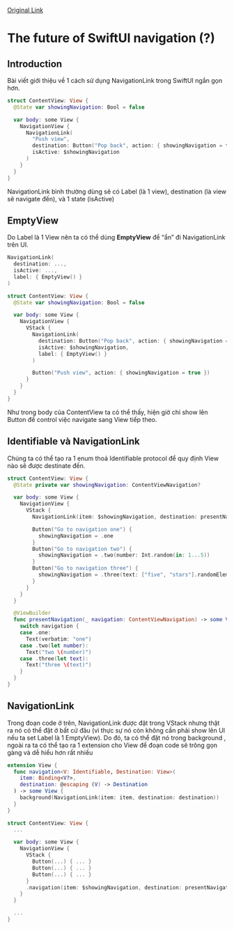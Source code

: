 [Original Link](https://fivestars.blog/swiftui/programmatic-navigation.html)

# The future of SwiftUI navigation (?)
## Introduction
Bài viết giới thiệu về 1 cách sử dụng NavigationLink trong SwiftUI ngắn gọn hơn.
```swift
struct ContentView: View {
  @State var showingNavigation: Bool = false

  var body: some View {
    NavigationView {
      NavigationLink(
        "Push view",
        destination: Button("Pop back", action: { showingNavigation = false }),
        isActive: $showingNavigation
      )
    }
  }
}
```
NavigationLink bình thường dùng sẽ có Label (là 1 view), destination (là view sẽ navigate đến), và 1 state (isActive)

## EmptyView
Do Label là 1 View nên ta có thể dùng __EmptyView__ để “ẩn” đi NavigationLink trên UI.
```swift
NavigationLink(
  destination: ...,
  isActive: ...,
  label: { EmptyView() }
)

struct ContentView: View {
  @State var showingNavigation: Bool = false

  var body: some View {
    NavigationView {
      VStack {
        NavigationLink(
          destination: Button("Pop back", action: { showingNavigation = false }),
          isActive: $showingNavigation,
          label: { EmptyView() }
        )

        Button("Push view", action: { showingNavigation = true })
      }
    }
  }
}
```
Như trong body của ContentView ta có thể thấy, hiện giờ chỉ show lên Button để control việc navigate sang View tiếp theo.

## Identifiable và NavigationLink
Chúng ta có thể tạo ra 1 enum thoả Identifiable protocol để quy định View nào sẽ được destinate đến.
```swift
struct ContentView: View {
  @State private var showingNavigation: ContentViewNavigation?

  var body: some View {
    NavigationView {
      VStack {
        NavigationLink(item: $showingNavigation, destination: presentNavigation)

        Button("Go to navigation one") {
          showingNavigation = .one
        }
        Button("Go to navigation two") {
          showingNavigation = .two(number: Int.random(in: 1...5))
        }
        Button("Go to navigation three") {
          showingNavigation = .three(text: ["five", "stars"].randomElement()!)
        }
      }
    }
  }

  @ViewBuilder
  func presentNavigation(_ navigation: ContentViewNavigation) -> some View {
    switch navigation {
    case .one:
      Text(verbatim: "one")
    case .two(let number):
      Text("two \(number)")
    case .three(let text):
      Text("three \(text)")
    }
  }
}
```
## NavigationLink
Trong đoạn code ở trên, NavigationLink được đặt trong VStack nhưng thật ra nó có thể đặt ở bất cứ đâu (vì thực sự nó còn không cần phải show lên UI nếu ta set Label là 1 EmptyView).
Do đó, ta có thể đặt nó trong background , ngoài ra ta có thể tạo ra 1 extension cho View để đoạn code sẽ trông gọn gàng và dễ hiểu hơn rất nhiều
```swift
extension View {
  func navigation<V: Identifiable, Destination: View>(
    item: Binding<V?>,
    destination: @escaping (V) -> Destination
  ) -> some View {
    background(NavigationLink(item: item, destination: destination))
  }
}

struct ContentView: View {
  ...

  var body: some View {
    NavigationView {
      VStack {
        Button(...) { ... }
        Button(...) { ... }
        Button(...) { ... }
      }
      .navigation(item: $showingNavigation, destination: presentNavigation)
    }
  }

  ...
}
```